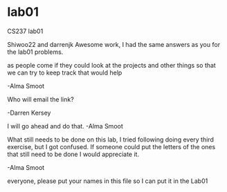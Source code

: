 
# lab01
CS237 lab01

Shiwoo22 and darrenjk Awesome work, I had the same answers as you for the lab01 problems.

as people come if they could look at the projects and other things so that we can try to keep track that would help

-Alma Smoot



Who will email the link?

-Darren Kersey

I will go ahead and do that.
-Alma Smoot

What still needs to be done on this lab, I tried following doing every third exercise, but I got confused.
If someone could put the letters of the ones that still need to be done I would appreciate it.

-Alma Smoot

everyone, please put your names in this file so I can put it in the Lab01

